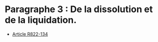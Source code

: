 # Paragraphe 3 : De la dissolution et de la liquidation.

- [Article R822-134](article-r822-134.md)
